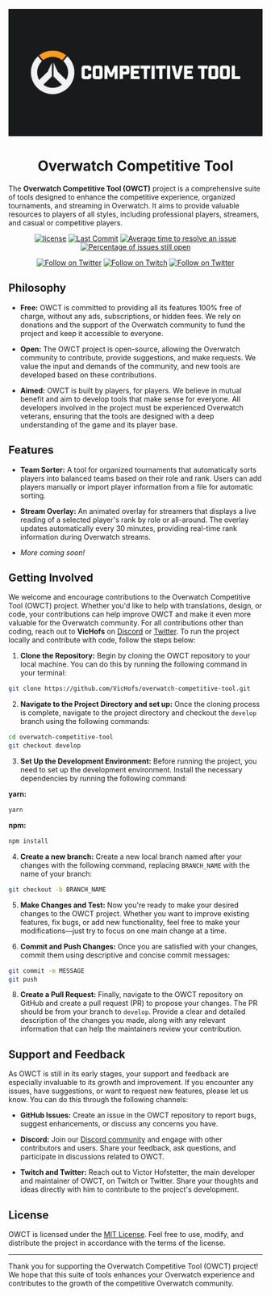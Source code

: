 <p align="center">
  <a href="https://vichofs.github.io/overwatch-competitive-tool" rel="noopener" target="_blank"><img src="/.github/Banner.png" alt="OWCT Logo"></a>
</p>

<h1 align="center">Overwatch Competitive Tool</h1>

The **Overwatch Competitive Tool (OWCT)** project is a comprehensive suite of tools designed to enhance the competitive experience, organized tournaments, and streaming in Overwatch. It aims to provide valuable resources to players of all styles, including professional players, streamers, and casual or competitive players.

<div align="center">

[![license](https://img.shields.io/badge/license-MIT-blue.svg)](https://github.com/mui/material-ui/blob/HEAD/LICENSE)
[![Last Commit](https://img.shields.io/github/last-commit/VicHofs/overwatch-competitive-tool)](https://github.com/VicHofs/overwatch-competitive-tool/commits/master)
[![Average time to resolve an issue](https://isitmaintained.com/badge/resolution/VicHofs/overwatch-competitive-tool.svg)](https://isitmaintained.com/project/VicHofs/overwatch-competitive-tool 'Average time to resolve an issue')
[![Percentage of issues still open](http://isitmaintained.com/badge/open/VicHofs/overwatch-competitive-tool.svg)](http://isitmaintained.com/project/VicHofs/overwatch-competitive-tool 'Percentage of issues still open')

</div>

<div align="center">

[![Follow on Twitter](https://img.shields.io/twitter/follow/victorbhofs?label=follow%20Victor%20Hofstetter)](https://twitter.com/victorbhofs)
[![Follow on Twitch](https://img.shields.io/twitch/status/VicHofs?logo=twitch&label=Twitch)](https://twitch.tv/VicHofs)
[![Follow on Twitter](https://img.shields.io/twitter/follow/vic_hofs?label=follow%20VicHofs)](https://twitter.com/victorbhofs)

</div>

## Philosophy

- **Free:** OWCT is committed to providing all its features 100% free of charge, without any ads, subscriptions, or hidden fees. We rely on donations and the support of the Overwatch community to fund the project and keep it accessible to everyone.

- **Open:** The OWCT project is open-source, allowing the Overwatch community to contribute, provide suggestions, and make requests. We value the input and demands of the community, and new tools are developed based on these contributions.

- **Aimed:** OWCT is built by players, for players. We believe in mutual benefit and aim to develop tools that make sense for everyone. All developers involved in the project must be experienced Overwatch veterans, ensuring that the tools are designed with a deep understanding of the game and its player base.

## Features

- **Team Sorter:** A tool for organized tournaments that automatically sorts players into balanced teams based on their role and rank. Users can add players manually or import player information from a file for automatic sorting.

- **Stream Overlay:** An animated overlay for streamers that displays a live reading of a selected player's rank by role or all-around. The overlay updates automatically every 30 minutes, providing real-time rank information during Overwatch streams.

- _More coming soon!_

## Getting Involved

We welcome and encourage contributions to the Overwatch Competitive Tool (OWCT) project. Whether you'd like to help with translations, design, or code, your contributions can help improve OWCT and make it even more valuable for the Overwatch community. For all contributions other than coding, reach out to **VicHofs** on [Discord](https://discord.gg/BkjbqWBTTB) or [Twitter](https://twitter.com/vic_hofs). To run the project locally and contribute with code, follow the steps below:

1. **Clone the Repository:** Begin by cloning the OWCT repository to your local machine. You can do this by running the following command in your terminal:

```sh
git clone https://github.com/VicHofs/overwatch-competitive-tool.git
```

2. **Navigate to the Project Directory and set up:** Once the cloning process is complete, navigate to the project directory and checkout the `develop` branch using the following commands:

```sh
cd overwatch-competitive-tool
git checkout develop
```

3. **Set Up the Development Environment:** Before running the project, you need to set up the development environment. Install the necessary dependencies by running the following command:

**yarn:**

```sh
yarn
```

**npm:**

```sh
npm install
```

4. **Create a new branch:** Create a new local branch named after your changes with the following command, replacing `BRANCH_NAME` with the name of your branch:

```sh
git checkout -b BRANCH_NAME
```

5. **Make Changes and Test:** Now you're ready to make your desired changes to the OWCT project. Whether you want to improve existing features, fix bugs, or add new functionality, feel free to make your modifications—just try to focus on one main change at a time.

6. **Commit and Push Changes:** Once you are satisfied with your changes, commit them using descriptive and concise commit messages:

```sh
git commit -m MESSAGE
git push
```

8. **Create a Pull Request:** Finally, navigate to the OWCT repository on GitHub and create a pull request (PR) to propose your changes. The PR should be from your branch to `develop`. Provide a clear and detailed description of the changes you made, along with any relevant information that can help the maintainers review your contribution.

## Support and Feedback

As OWCT is still in its early stages, your support and feedback are especially invaluable to its growth and improvement. If you encounter any issues, have suggestions, or want to request new features, please let us know. You can do this through the following channels:

- **GitHub Issues:** Create an issue in the OWCT repository to report bugs, suggest enhancements, or discuss any concerns you have.

- **Discord:** Join our [Discord community](https://discord.gg/BkjbqWBTTB) and engage with other contributors and users. Share your feedback, ask questions, and participate in discussions related to OWCT.

- **Twitch and Twitter:** Reach out to Victor Hofstetter, the main developer and maintainer of OWCT, on Twitch or Twitter. Share your thoughts and ideas directly with him to contribute to the project's development.

## License

OWCT is licensed under the [MIT License](https://github.com/VicHofs/overwatch-competitive-tool/blob/master/LICENSE). Feel free to use, modify, and distribute the project in accordance with the terms of the license.

---

Thank you for supporting the Overwatch Competitive Tool (OWCT) project! We hope that this suite of tools enhances your Overwatch experience and contributes to the growth of the competitive Overwatch community.
